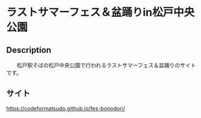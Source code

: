 # ラストサマーフェス＆盆踊りin松戸中央公園

## Description
　　松戸駅そばの松戸中央公園で行われるラストサマーフェス＆盆踊りのサイトです。

## サイト
  https://codeformatsudo.github.io/fes-bonodori/
